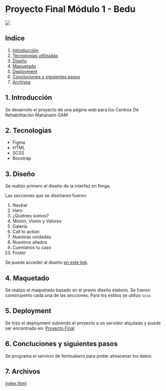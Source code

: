 # Proyecto Final Módulo 1 - Bedu
![](https://scontent.fmex34-1.fna.fbcdn.net/v/t1.6435-9/83637338_2763002317129923_3981066935407214592_n.jpg?_nc_cat=106&ccb=1-5&_nc_sid=e3f864&_nc_eui2=AeFaA3kTmLcLSIHVJfzBg0EkKeac4bAGNR8p5pzhsAY1H-OfgrBPgQE24-mk9y5omAI&_nc_ohc=506R6o7-2DcAX__xLgg&_nc_ht=scontent.fmex34-1.fna&oh=00_AT8WcYpI-YkupoZ-shXc_4mMsCwDrs4i0vOgt0rgYzKwkg&oe=622042F3)


## Indíce
1. <a href='#1-introduccion'>Introducción</a>
2. <a href='#2-tecnologias'>Tecnologías utilizadas</a>
3. <a href='#3-diseño'>Diseño</a>
4. <a href='#4-maquetado'>Maquetado</a>
5. <a href='#5-deployment'>Deployment</a>
6. <a href='#6-concluciones-y-siguientes-pasos'>Concluciones y siguientes pasos</a>
7. <a href='#7-archivos'>Archivos</a>


<h2 id='introduccion'>1. Introducción</h2>
Se desarrollo el proyecto de una página web para los Centros De Rehabilitación Mahanaim GAM

<h2 id='tecnologias'>2. Tecnologias</h2>

* Figma
* HTML
* SCSS
* Boostrap


## 3. Diseño
Se realizo primero el diseño de la interfaz en fimga.

Las secciones que se diseñaron fueron:
1. Navbar
2. Hero
3. ¿Quiénes somos?
4. Misión, Visión y Valores
5. Galería
6. Call to action
7. Nuestras unidades
8. Nuestros aliados
9. Cuentanos tu caso
10. Footer

Se puede acceder al diseño [en este link](https://www.behance.net/gallery/136530869/Proyecto-Final-Modulo-1-Bedu).


<h2 id='Maquedado'>4. Maquetado</h2>
  
Se realizo el maquetado basado en el previo diseño elaboro.
Se fueron construyento cada una de las secciones.
Para los estilos se utilizo `scss`

## 5. Deployment
Se hizo el deployment subiendo el proyecto a un servidor alquilado y puede ser encontrado en: [Proyecto Final](https://devphantom.org/prototypes/6/index.html)

## 6. Concluciones y siguientes pasos
Se programa el servicio de formualario para poder almacenar los datos.


## 7. Archivos
<a href='index.html'>index.html</a>

